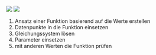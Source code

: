 ![](Pasted%20image%2020231110151825.png)
![](Pasted%20image%2020231110152215.png)

1. Ansatz einer Funktion basierend auf die Werte erstellen 
2. Datenpunkte in die Funktion einsetzen 
3. Gleichungssystem lösen 
4. Parameter einsetzen 
5. mit anderen Werten die Funktion prüfen 
